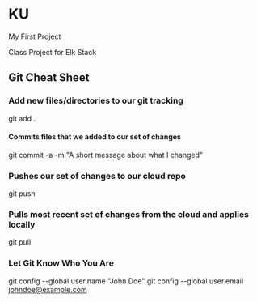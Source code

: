 # KU
My First Project

Class Project for Elk Stack

## Git Cheat Sheet

### Add new files/directories to our git tracking

git add .

#### Commits files that we added to our set of changes

git commit -a -m "A short message about what I changed"

### Pushes our set of changes to our cloud repo

git push

### Pulls most recent set of changes from the cloud and applies locally

git pull

### Let Git Know Who You Are

git config --global user.name "John Doe"
git config --global user.email johndoe@example.com
